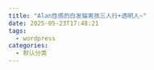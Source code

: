 ```yaml
---
title: "Alan性感的白发猫男孩三人行+透明人~"
date: 2025-05-23T17:48:21
tags:
  - wordpress
categories:
  - 默认分类
---
```




